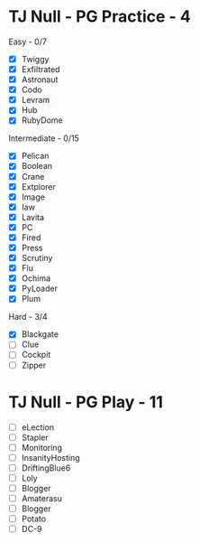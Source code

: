 # TJ Null - PG Practice - 4
Easy - 0/7
- [x] Twiggy
- [x] Exfiltrated
- [x] Astronaut
- [x] Codo
- [x] Levram
- [x] Hub
- [x] RubyDome

Intermediate - 0/15
- [x] Pelican
- [x] Boolean
- [x] Crane
- [x] Extplorer
- [x] Image
- [x] Iaw
- [x] Lavita
- [x] PC
- [x] Fired
- [x] Press
- [x] Scrutiny
- [x] Flu
- [x] Ochima
- [x] PyLoader
- [x] Plum

Hard - 3/4
- [x] Blackgate
- [ ] Clue
- [ ] Cockpit
- [ ] Zipper
# TJ Null - PG Play - 11
- [ ] eLection
- [ ] Stapler
- [ ] Monitoring
- [ ] InsanityHosting
- [ ] DriftingBlue6
- [ ] Loly
- [ ] Blogger
- [ ] Amaterasu
- [ ] Blogger
- [ ] Potato
- [ ] DC-9
